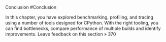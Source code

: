 Conclusion 
#Conclusion 

 In this chapter, you have explored benchmarking, proﬁling, and tracing using a number of tools designed for CPython. With the right tooling, you can ﬁnd bottlenecks, compare performance of multiple builds and identify improvements. Leave feedback on this section » 370